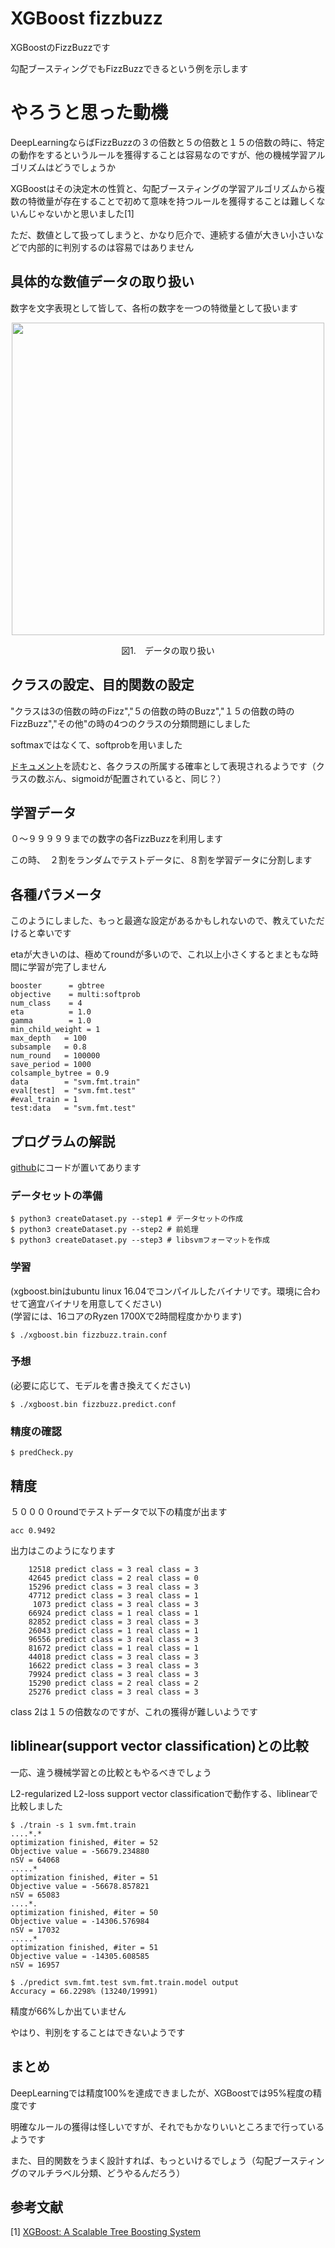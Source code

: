 XGBoost fizzbuzz
=========

XGBoostのFizzBuzzです　　

勾配ブースティングでもFizzBuzzできるという例を示します  

# やろうと思った動機
DeepLearningならばFizzBuzzの３の倍数と５の倍数と１５の倍数の時に、特定の動作をするというルールを獲得することは容易なのですが、他の機械学習アルゴリズムはどうでしょうか  

XGBoostはその決定木の性質と、勾配ブースティングの学習アルゴリズムから複数の特徴量が存在することで初めて意味を持つルールを獲得することは難しくないんじゃないかと思いました[1]  

ただ、数値として扱ってしまうと、かなり厄介で、連続する値が大きい小さいなどで内部的に判別するのは容易ではありません  

## 具体的な数値データの取り扱い

数字を文字表現として皆して、各桁の数字を一つの特徴量として扱います  

<p align="center">
  <img width="500px" src="https://user-images.githubusercontent.com/4949982/28322394-f50367da-6c10-11e7-8393-e85263fed773.png">
</p>
<div align="center"> 図1.　データの取り扱い </div>

## クラスの設定、目的関数の設定
"クラスは3の倍数の時のFizz","５の倍数の時のBuzz","１５の倍数の時のFizzBuzz","その他"の時の4つのクラスの分類問題にしました  

softmaxではなくて、softprobを用いました  

[ドキュメント](https://github.com/dmlc/xgboost/blob/master/doc/parameter.md)を読むと、各クラスの所属する確率として表現されるようです（クラスの数ぶん、sigmoidが配置されていると、同じ？）  

## 学習データ
０〜９９９９９までの数字の各FizzBuzzを利用します　　

この時、　２割をランダムでテストデータに、８割を学習データに分割します　　

## 各種パラメータ
このようにしました、もっと最適な設定があるかもしれないので、教えていただけると幸いです  

etaが大きいのは、極めてroundが多いので、これ以上小さくするとまともな時間に学習が完了しません　　
```console
booster      = gbtree
objective    = multi:softprob
num_class    = 4
eta          = 1.0
gamma        = 1.0
min_child_weight = 1
max_depth   = 100
subsample   = 0.8
num_round   = 100000
save_period = 1000
colsample_bytree = 0.9
data        = "svm.fmt.train"
eval[test]  = "svm.fmt.test"
#eval_train = 1
test:data   = "svm.fmt.test"
```

## プログラムの解説
[github](https://github.com/GINK03/xgboost-fizzbuzz)にコードが置いてあります  

### データセットの準備
```console
$ python3 createDataset.py --step1 # データセットの作成
$ python3 createDataset.py --step2 # 前処理
$ python3 createDataset.py --step3 # libsvmフォーマットを作成
```

### 学習  
(xgboost.binはubuntu linux 16.04でコンパイルしたバイナリです。環境に合わせて適宜バイナリを用意してください)  
(学習には、16コアのRyzen 1700Xで2時間程度かかります)
```console
$ ./xgboost.bin fizzbuzz.train.conf
```

### 予想  
(必要に応じて、モデルを書き換えてください)
```console
$ ./xgboost.bin fizzbuzz.predict.conf 
```

### 精度の確認
```console
$ predCheck.py
```

## 精度
５００００roundでテストデータで以下の精度が出ます  
```console
acc 0.9492
```

出力はこのようになります  
```console
    12518 predict class = 3 real class = 3
    42645 predict class = 2 real class = 0
    15296 predict class = 3 real class = 3
    47712 predict class = 3 real class = 1
     1073 predict class = 3 real class = 3
    66924 predict class = 1 real class = 1
    82852 predict class = 3 real class = 3
    26043 predict class = 1 real class = 1
    96556 predict class = 3 real class = 3
    81672 predict class = 1 real class = 1
    44018 predict class = 3 real class = 3
    16622 predict class = 3 real class = 3
    79924 predict class = 3 real class = 3
    15290 predict class = 2 real class = 2
    25276 predict class = 3 real class = 3
```
class 2は１５の倍数なのですが、これの獲得が難しいようです

## liblinear(support vector classification)との比較
一応、違う機械学習との比較ともやるべきでしょう  

L2-regularized L2-loss support vector classificationで動作する、liblinearで比較しました　　
```console
$ ./train -s 1 svm.fmt.train 
....*.*
optimization finished, #iter = 52
Objective value = -56679.234880
nSV = 64068
.....*
optimization finished, #iter = 51
Objective value = -56678.857821
nSV = 65083
....*.
optimization finished, #iter = 50
Objective value = -14306.576984
nSV = 17032
.....*
optimization finished, #iter = 51
Objective value = -14305.608585
nSV = 16957
```

```console
$ ./predict svm.fmt.test svm.fmt.train.model output
Accuracy = 66.2298% (13240/19991)
```
精度が66%しか出ていません  

やはり、判別をすることはできないようです  

## まとめ
DeepLearningでは精度100%を達成できましたが、XGBoostでは95%程度の精度です  

明確なルールの獲得は怪しいですが、それでもかなりいいところまで行っているようです　　

また、目的関数をうまく設計すれば、もっといけるでしょう（勾配ブースティングのマルチラベル分類、どうやるんだろう）　　

## 参考文献
[1] [XGBoost: A Scalable Tree Boosting System](https://arxiv.org/pdf/1603.02754.pdf)

　
